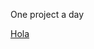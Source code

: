One project a day

<a href="https://github.com/kirisuoc/one-project-a-day/tree/main/gallery%2012-01">Hola</a>
